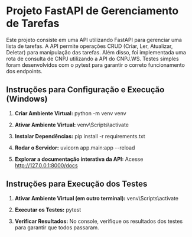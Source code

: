 # Projeto FastAPI de Gerenciamento de Tarefas

Este projeto consiste em uma API utilizando FastAPI para gerenciar uma lista de tarefas. A API permite operações CRUD (Criar, Ler, Atualizar, Deletar) para manipulação das tarefas. Além disso, foi implementada uma rota de consulta de CNPJ utilizando a API do CNPJ.WS. Testes simples foram desenvolvidos com o pytest para garantir o correto funcionamento dos endpoints.

## Instruções para Configuração e Execução (Windows)

1. **Criar Ambiente Virtual:**
   python -m venv venv

2. **Ativar Ambiente Virtual:**
    venv\Scripts\activate

3. **Instalar Dependências:**
    pip install -r requirements.txt

4. **Rodar o Servidor:**
    uvicorn app.main:app --reload

5. **Explorar a documentação interativa da API:**
    Acesse http://127.0.0.1:8000/docs


## Instruções para Execução dos Testes

1. **Ativar Ambiente Virtual (em outro terminal):**
    venv\Scripts\activate

2. **Executar os Testes:**
    pytest

3. **Verificar Resultados:**
    No console, verifique os resultados dos testes para garantir que todos passaram.